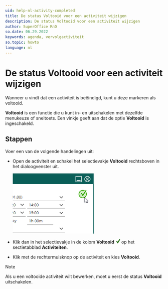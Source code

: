 ```yaml
---
uid: help-nl-activity-completed
title: De status Voltooid voor een activiteit wijzigen
description: De status Voltooid voor een activiteit wijzigen
author: SuperOffice RnD
so.date: 06.29.2022
keywords: agenda, vervolgactiviteit
so.topic: howto
language: nl
---
```


# De status Voltooid voor een activiteit wijzigen

Wanneer u vindt dat een activiteit is beëindigd, kunt u deze markeren als voltooid.

**Voltooid** is een functie die u kunt in- en uitschakelen met dezelfde menukeuze of sneltoets. Een vinkje geeft aan dat de optie **Voltooid** is ingeschakeld.

## Stappen

Voer een van de volgende handelingen uit:

* Open de activiteit en schakel het selectievakje **Voltooid** rechtsboven in het dialoogvenster uit.

    ![De status Voltooid voor een activiteit wijzigen -screenshot][img3]

* Klik dan in het selectievakje in de kolom **Voltooid** ![pictogram][img2] op het sectietabblad **Activiteiten**.

* Klik met de rechtermuisknop op de activiteit en kies **Voltooid**.

> [!NOTE]
> Als u een voltooide activiteit wilt bewerken, moet u eerst de status **Voltooid** uitschakelen.

<!-- Referenced links -->

<!-- Referenced images -->
[img2]: ../../../media/icons/sale-sold-details.png
[img3]: ../../../media/loc/en/diary/completed-activity.png
